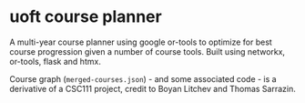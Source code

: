 # uoft course planner

A multi-year course planner using google or-tools to optimize for best course progression given a number of course tools.
Built using networkx, or-tools, flask and htmx.

Course graph (`merged-courses.json`) - and some associated code - is a derivative of a CSC111 project, credit to Boyan Litchev and Thomas Sarrazin.
